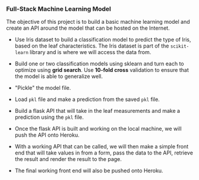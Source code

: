 ### Full-Stack Machine Learning Model

The objective of this project is to build a basic machine learning model and create an API around the model that can be hosted on the Internet. 

* Use Iris dataset to build a classification model to predict the type of Iris, based on the leaf characteristics. The Iris dataset is part of the `scikit-learn` library and is where we will access the data from.

* Build one or two classification models using sklearn and turn each to optimize using **grid search**. Use **10-fold cross** validation to ensure that the model is able to generalize well. 

* "Pickle" the model file.

* Load `pkl` file and make a prediction from the saved `pkl` file. 

* Build a flask API that will take in the leaf measurements and make a prediction using the `pkl` file. 

* Once the flask API is built and working on the local machine, we will push the API onto Heroku.

* With a working API that can be called, we will then make a simple front end that will take values in from a form, pass the data to the API, retrieve the result and render the result to the page.

* The final working front end will also be pushed onto Heroku.
